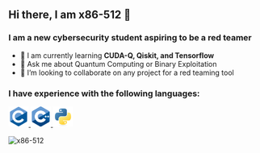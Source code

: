 ## Hi there, I am x86-512 👋
<!--<h1 align="center">Hi 👋, I'm x86-512</h1>-->
<h3 align="left">I am a new cybersecurity student aspiring to be a red teamer</h3>

- 🌱 I am currently learning **CUDA-Q, Qiskit, and Tensorflow**
- 💬 Ask me about Quantum Computing or Binary Exploitation
- 👯 I’m looking to collaborate on any project for a red teaming tool

<h3 align="left">I have experience with the following languages:</h3>
<p align="left"> <a href="https://www.cprogramming.com/" target="_blank" rel="noreferrer"> <img src="https://raw.githubusercontent.com/devicons/devicon/master/icons/c/c-original.svg" alt="c" width="40" height="40"/> </a> <a href="https://www.w3schools.com/cpp/" target="_blank" rel="noreferrer"> <img src="https://raw.githubusercontent.com/devicons/devicon/master/icons/cplusplus/cplusplus-original.svg" alt="cplusplus" width="40" height="40"/> </a> <a href="https://www.python.org" target="_blank" rel="noreferrer"> <img src="https://raw.githubusercontent.com/devicons/devicon/master/icons/python/python-original.svg" alt="python" width="40" height="40"/> </a> </p>

<p><img align="center" src="https://github-readme-streak-stats.herokuapp.com/?user=x86-512&theme=highcontrast" alt="x86-512" /></p>




<!--
**x86-512/x86-512** is a ✨ _special_ ✨ repository because its `README.md` (this file) appears on your GitHub profile.

Here are some ideas to get you started:

- 🔭 I’m currently working on ...
- 🌱 I’m currently learning ...
- 👯 I’m looking to collaborate on ...
- 🤔 I’m looking for help with ...
- 💬 Ask me about ...
- 📫 How to reach me: ...
- 😄 Pronouns: ...
- ⚡ Fun fact: ...
-->
